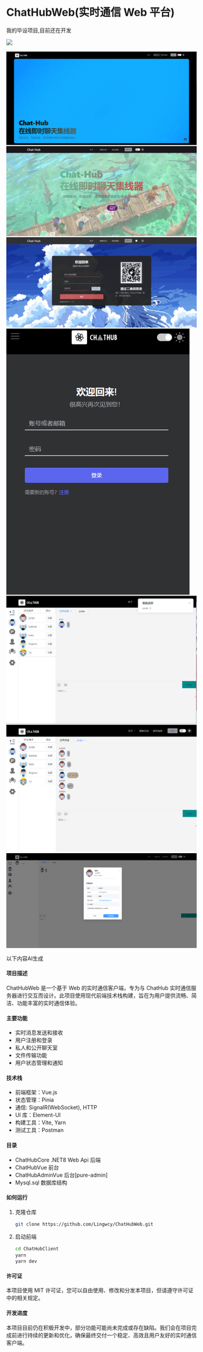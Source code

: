
# ChatHubWeb(实时通信 Web 平台)  
我的毕设项目,目前还在开发
  
[<img src="https://img.shields.io/badge/License-MIT-yellow.svg">](https://github.com/Lingwcy/ChatHubWeb/blob/main/LICENSE) 

![image](ProjectImage/首页1.png)
![image](ProjectImage/首页2.png)
![image](ProjectImage/登录-PC.png)
![image](ProjectImage/登录-PE.png)
![image](ProjectImage/主界面1.png)
![image](ProjectImage/主界面2.png)
![image](ProjectImage/好友资料.png)






以下内容AI生成 

#### 项目描述  
  
ChatHubWeb 是一个基于 Web 的实时通信客户端，专为与 ChatHub 实时通信服务器进行交互而设计。此项目使用现代前端技术栈构建，旨在为用户提供流畅、简洁、功能丰富的实时通信体验。  
  
#### 主要功能  
  
- 实时消息发送和接收  
- 用户注册和登录  
- 私人和公开聊天室  
- 文件传输功能  
- 用户状态管理和通知  
  
#### 技术栈  
  
- 前端框架：Vue.js  
- 状态管理：Pinia  
- 通信: SignalR(WebSocket), HTTP 
- UI 库：Element-UI
- 构建工具：Vite, Yarn
- 测试工具：Postman  
  

#### 目录
- ChatHubCore .NET8 Web Api 后端
- ChatHubVue 前台
- ChatHubAdminVue 后台[pure-admin]
- Mysql.sql 数据库结构

#### 如何运行  
  
1. 克隆仓库  
   ```bash  
   git clone https://github.com/Lingwcy/ChatHubWeb.git

2. 启动前端
   ```bash  
   cd ChatHubClient
   yarn 
   yarn dev


#### 许可证
本项目使用 MIT 许可证，您可以自由使用、修改和分发本项目，但请遵守许可证中的相关规定。

#### 开发进度
本项目目前仍在积极开发中，部分功能可能尚未完成或存在缺陷。我们会在项目完成前进行持续的更新和优化，确保最终交付一个稳定、高效且用户友好的实时通信客户端。